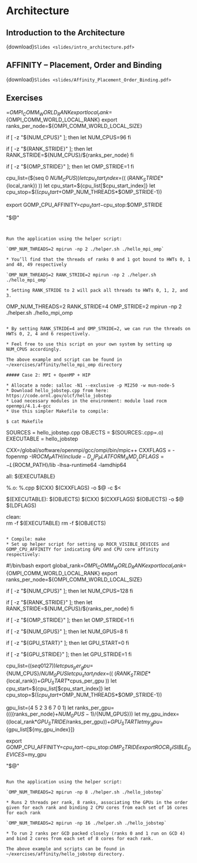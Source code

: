 # Architecture

## Introduction to the Architecture

{download}`Slides <slides/intro_architecture.pdf>`

##  AFFINITY – Placement, Order and Binding

{download}`Slides <slides/Affinity_Placement_Order_Binding.pdf>`

## Exercises

=${OMPI_COMM_WORLD_RANK} 
export local_rank=${OMPI_COMM_WORLD_LOCAL_RANK} 
export ranks_per_node=${OMPI_COMM_WORLD_LOCAL_SIZE} 

if [ -z "${NUM_CPUS}" ]; then 
    let NUM_CPUS=96 
fi 

if [ -z "${RANK_STRIDE}" ]; then 
    let RANK_STRIDE=${NUM_CPUS}/${ranks_per_node} 
fi 

if [ -z "${OMP_STRIDE}" ]; then 
    let OMP_STRIDE=1 
fi 

cpu_list=($(seq 0 ${NUM_CPUS})) 
let cpu_start_index=$(( ($RANK_STRIDE*${local_rank}) )) 
let cpu_start=${cpu_list[$cpu_start_index]} 
let cpu_stop=$(($cpu_start+$OMP_NUM_THREADS*$OMP_STRIDE-1)) 

export GOMP_CPU_AFFINITY=$cpu_start-$cpu_stop:$OMP_STRIDE 

"$@" 
```


Run the application using the helper script: 

`OMP_NUM_THREADS=2 mpirun -np 2 ./helper.sh ./hello_mpi_omp` 

* You’ll find that the threads of ranks 0 and 1 got bound to HWTs 0, 1 and 48, 49 respectively 

`OMP_NUM_THREADS=2 RANK_STRIDE=2 mpirun -np 2 ./helper.sh ./hello_mpi_omp` 

* Setting RANK_STRIDE to 2 will pack all threads to HWTs 0, 1, 2, and 3. 

```
OMP_NUM_THREADS=2 RANK_STRIDE=4 OMP_STRIDE=2 mpirun -np 2 ./helper.sh ./hello_mpi_omp 
```

* By setting RANK_STRIDE=4 and OMP_STRIDE=2, we can run the threads on HWTs 0, 2, 4 and 6 respectively. 

* Feel free to use this script on your own system by setting up NUM_CPUS accordingly. 

The above example and script can be found in ~/exercises/affinity/hello_mpi_omp directory 

##### Case 2: MPI + OpenMP + HIP 

* Allocate a node: salloc -N1 --exclusive -p MI250 -w mun-node-5
* Download hello_jobstep.cpp from here: https://code.ornl.gov/olcf/hello_jobstep 
* Load necessary modules in the environment: module load rocm openmpi/4.1.4-gcc 
* Use this simpler Makefile to compile: 

$ cat Makefile  

```
SOURCES = hello_jobstep.cpp 
OBJECTS = $(SOURCES:.cpp=.o) 
EXECUTABLE = hello_jobstep 

CXX=/global/software/openmpi/gcc/ompi/bin/mpic++ 
CXXFLAGS = -fopenmp -I${ROCM_PATH}/include -D__HIP_PLATFORM_AMD__ 
LDFLAGS = -L${ROCM_PATH}/lib -lhsa-runtime64 -lamdhip64 

all: ${EXECUTABLE} 

%.o: %.cpp 
$(CXX) $(CXXFLAGS) -o $@ -c $< 

$(EXECUTABLE): $(OBJECTS) 
$(CXX) $(CXXFLAGS) $(OBJECTS) -o $@ $(LDFLAGS)  

clean:   
rm -f $(EXECUTABLE)
rm -f $(OBJECTS) 
```

* Compile: make 
* Set up helper script for setting up ROCR_VISIBLE_DEVICES and GOMP_CPU_AFFINITY for indicating GPU and CPU core affinity respectively: 

```
#!/bin/bash 
export global_rank=${OMPI_COMM_WORLD_RANK} 
export local_rank=${OMPI_COMM_WORLD_LOCAL_RANK} 
export ranks_per_node=${OMPI_COMM_WORLD_LOCAL_SIZE} 

if [ -z "${NUM_CPUS}" ]; then 
    let NUM_CPUS=128 
fi 

if [ -z "${RANK_STRIDE}" ]; then 
    let RANK_STRIDE=${NUM_CPUS}/${ranks_per_node} 
fi 

if [ -z "${OMP_STRIDE}" ]; then 
    let OMP_STRIDE=1 
fi 

if [ -z "${NUM_GPUS}" ]; then 
    let NUM_GPUS=8 
fi 

if [ -z "${GPU_START}" ]; then 
    let GPU_START=0 
fi 

if [ -z "${GPU_STRIDE}" ]; then 
    let GPU_STRIDE=1 
fi 

cpu_list=($(seq 0 127)) 
let cpus_per_gpu=${NUM_CPUS}/${NUM_GPUS} 
let cpu_start_index=$(( ($RANK_STRIDE*${local_rank})+${GPU_START}*$cpus_per_gpu )) 
let cpu_start=${cpu_list[$cpu_start_index]} 
let cpu_stop=$(($cpu_start+$OMP_NUM_THREADS*$OMP_STRIDE-1)) 

gpu_list=(4 5 2 3 6 7 0 1) 
let ranks_per_gpu=$(((${ranks_per_node}+${NUM_GPUS}-1)/${NUM_GPUS})) 
let my_gpu_index=$(($local_rank*$GPU_STRIDE/$ranks_per_gpu))+${GPU_START} 
let my_gpu=${gpu_list[${my_gpu_index}]} 

export GOMP_CPU_AFFINITY=$cpu_start-$cpu_stop:$OMP_STRIDE 
export ROCR_VISIBLE_DEVICES=$my_gpu 

"$@" 
```

Run the application using the helper script: 

`OMP_NUM_THREADS=2 mpirun -np 8 ./helper.sh ./hello_jobstep` 

* Runs 2 threads per rank, 8 ranks, associating the GPUs in the order given for each rank and binding 2 CPU cores from each set of 16 cores for each rank 

`OMP_NUM_THREADS=2 mpirun -np 16 ./helper.sh ./hello_jobstep` 

* To run 2 ranks per GCD packed closely (ranks 0 and 1 run on GCD 4) and bind 2 cores from each set of 8 cores for each rank. 

The above example and scripts can be found in ~/exercises/affinity/hello_jobstep directory. 



